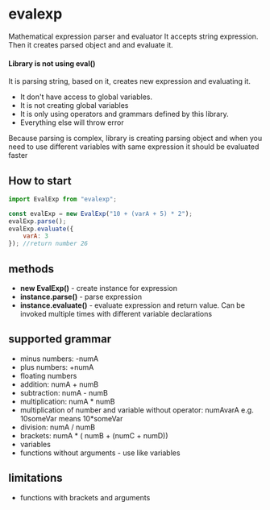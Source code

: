# evalexp

Mathematical expression parser and evaluator
It accepts string expression. Then it creates parsed object and and evaluate it.

#### **Library is not using eval()**

It is parsing string, based on it, creates new expression and evaluating it.

-   It don't have access to global variables.
-   It is not creating global variables
-   It is only using operators and grammars defined by this library.
-   Everything else will throw error

Because parsing is complex, library is creating parsing object and when you need to use different variables with same expression it should be evaluated faster

## How to start

```javascript
import EvalExp from "evalexp";

const evalExp = new EvalExp("10 + (varA + 5) * 2");
evalExp.parse();
evalExp.evaluate({
    varA: 3
}); //return number 26
```

## methods

- **new EvalExp(<expression string>)**  - create instance for expression
- **instance.parse()**  - parse expression
- **instance.evaluate(<variable declaration>)**  - evaluate expression and return value. Can be invoked multiple times with different variable declarations


## supported grammar

- minus numbers: -numA
- plus numbers: +numA
- floating numbers 
- addition:  numA + numB
- subtraction: numA - numB
- multiplication: numA * numB
- multiplication of number and variable without operator: numAvarA e.g. 10someVar means 10*someVar
- division: numA / numB
- brackets: numA * ( numB + (numC + numD))
- variables
- functions without arguments - use like variables

## limitations

- functions with brackets and arguments
